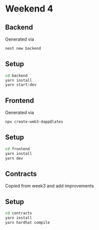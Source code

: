 # Weekend 4

## Backend

Generated via

```sh
nest new backend
```

## Setup

```sh
cd backend
yarn install
yarn start:dev
```

## Frontend

Generated via

```sh
npx create-web3-dapp@lates
```

## Setup

```sh
cd frontend
yarn install
yarn dev
```

## Contracts

Copied from week3 and add improvements

## Setup

```sh
cd contracts
yarn install
yarn hardhat compile
```

